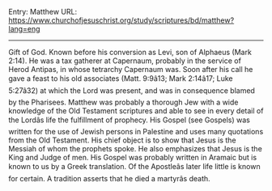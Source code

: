 Entry: Matthew
URL: https://www.churchofjesuschrist.org/study/scriptures/bd/matthew?lang=eng

---

Gift of God. Known before his conversion as Levi, son of Alphaeus (Mark 2:14). He was a tax gatherer at Capernaum, probably in the service of Herod Antipas, in whose tetrarchy Capernaum was. Soon after his call he gave a feast to his old associates (Matt. 9:9â13; Mark 2:14â17; Luke 5:27â32) at which the Lord was present, and was in consequence blamed by the Pharisees. Matthew was probably a thorough Jew with a wide knowledge of the Old Testament scriptures and able to see in every detail of the Lordâs life the fulfillment of prophecy. His Gospel (see Gospels) was written for the use of Jewish persons in Palestine and uses many quotations from the Old Testament. His chief object is to show that Jesus is the Messiah of whom the prophets spoke. He also emphasizes that Jesus is the King and Judge of men. His Gospel was probably written in Aramaic but is known to us by a Greek translation. Of the Apostleâs later life little is known for certain. A tradition asserts that he died a martyrâs death.
